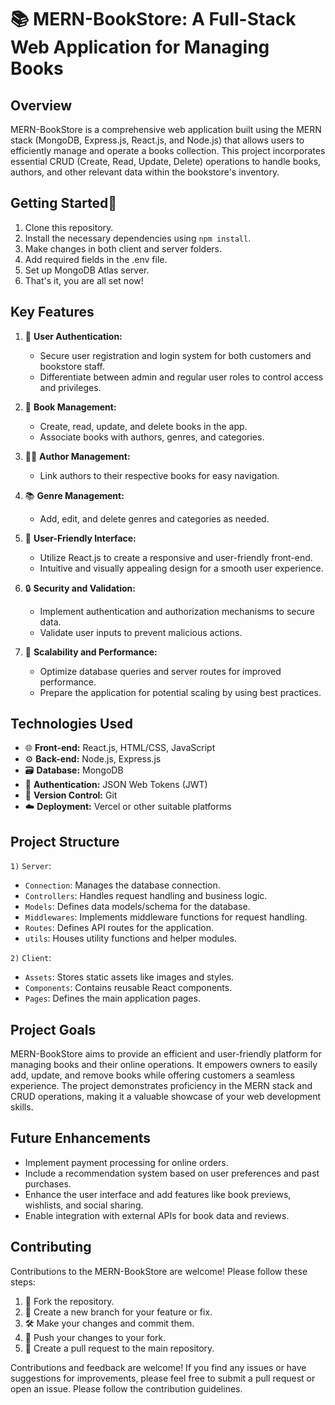 # 📚 MERN-BookStore: A Full-Stack Web Application for Managing Books

## Overview

MERN-BookStore is a comprehensive web application built using the MERN stack (MongoDB, Express.js, React.js, and Node.js) that allows users to efficiently manage and operate a books collection. This project incorporates essential CRUD (Create, Read, Update, Delete) operations to handle books, authors, and other relevant data within the bookstore's inventory.

## Getting Started🚀 

1. Clone this repository.
2. Install the necessary dependencies using `npm install`.
3. Make changes in both client and server folders.
4. Add required fields in the .env file.
5. Set up MongoDB Atlas server.
6. That's it, you are all set now!

## Key Features

1. 🔐 **User Authentication:**
   - Secure user registration and login system for both customers and bookstore staff.
   - Differentiate between admin and regular user roles to control access and privileges.

2. 📖 **Book Management:**
   - Create, read, update, and delete books in the app.
   - Associate books with authors, genres, and categories.

3. 👨‍💼 **Author Management:**
   - Link authors to their respective books for easy navigation.

4. 📚 **Genre Management:**
   - Add, edit, and delete genres and categories as needed.

5. 🌟 **User-Friendly Interface:**
   - Utilize React.js to create a responsive and user-friendly front-end.
   - Intuitive and visually appealing design for a smooth user experience.

6. 🔒 **Security and Validation:**
    - Implement authentication and authorization mechanisms to secure data.
    - Validate user inputs to prevent malicious actions.

7. 🚀 **Scalability and Performance:**
    - Optimize database queries and server routes for improved performance.
    - Prepare the application for potential scaling by using best practices.

## Technologies Used

- 🌐 **Front-end:** React.js, HTML/CSS, JavaScript
- ⚙️ **Back-end:** Node.js, Express.js
- 🗃️ **Database:** MongoDB
- 🔑 **Authentication:** JSON Web Tokens (JWT)
- 🔄 **Version Control:** Git
- ☁️ **Deployment:** Vercel or other suitable platforms

## Project Structure

`1)` `Server`: 
- `Connection`: Manages the database connection.
- `Controllers`: Handles request handling and business logic.
- `Models`: Defines data models/schema for the database.
- `Middlewares`: Implements middleware functions for request handling.
- `Routes`: Defines API routes for the application.
- `utils`: Houses utility functions and helper modules.

`2)` `Client`:
- `Assets`: Stores static assets like images and styles.
- `Components`: Contains reusable React components.
- `Pages`: Defines the main application pages.

## Project Goals

MERN-BookStore aims to provide an efficient and user-friendly platform for managing books and their online operations. It empowers owners to easily add, update, and remove books while offering customers a seamless experience. The project demonstrates proficiency in the MERN stack and CRUD operations, making it a valuable showcase of your web development skills.

## Future Enhancements

- Implement payment processing for online orders.
- Include a recommendation system based on user preferences and past purchases.
- Enhance the user interface and add features like book previews, wishlists, and social sharing.
- Enable integration with external APIs for book data and reviews.

## Contributing

Contributions to the MERN-BookStore are welcome! Please follow these steps:

1. 🍴 Fork the repository.
2. 🌿 Create a new branch for your feature or fix.
3. 🛠️ Make your changes and commit them.
4. 🚀 Push your changes to your fork.
5. 🔄 Create a pull request to the main repository.

Contributions and feedback are welcome! If you find any issues or have suggestions for improvements, please feel free to submit a pull request or open an issue. Please follow the contribution guidelines.


